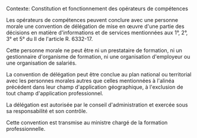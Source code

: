 Contexte: Constitution et fonctionnement des opérateurs de compétences

Les opérateurs de compétences peuvent conclure avec une personne morale une convention de délégation de mise en œuvre d'une partie des décisions en matière d'informations et de services mentionnées aux 1°, 2°, 3° et 5° du II de l'article R. 6332-17.

Cette personne morale ne peut être ni un prestataire de formation, ni un gestionnaire d'organisme de formation, ni une organisation d'employeur ou une organisation de salariés.

La convention de délégation peut être conclue au plan national ou territorial avec les personnes morales autres que celles mentionnées à l'alinéa précédent dans leur champ d'application géographique, à l'exclusion de tout champ d'application professionnel.

La délégation est autorisée par le conseil d'administration et exercée sous sa responsabilité et son contrôle.

Cette convention est transmise au ministre chargé de la formation professionnelle.